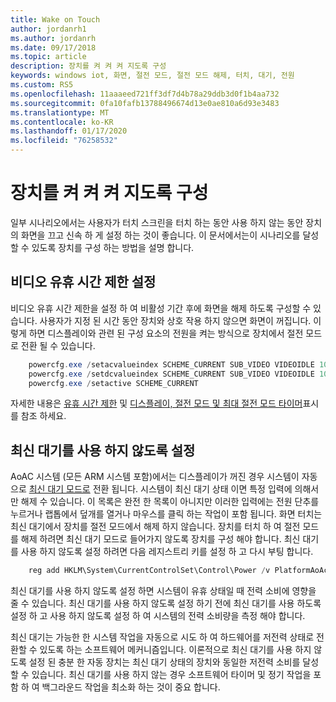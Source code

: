 ```yaml
---
title: Wake on Touch
author: jordanrh1
ms.author: jordanrh
ms.date: 09/17/2018
ms.topic: article
description: 장치를 켜 켜 켜 지도록 구성
keywords: windows iot, 화면, 절전 모드, 절전 모드 해제, 터치, 대기, 전원
ms.custom: RS5
ms.openlocfilehash: 11aaaeed721ff3df7d4b78a29ddb3d0f1b4aa732
ms.sourcegitcommit: 0fa10fafb13788496674d13e0ae810a6d93e3483
ms.translationtype: MT
ms.contentlocale: ko-KR
ms.lasthandoff: 01/17/2020
ms.locfileid: "76258532"
---
```

# <a name="configure-your-device-to-wake-on-touch"></a>장치를 켜 켜 켜 지도록 구성

일부 시나리오에서는 사용자가 터치 스크린을 터치 하는 동안 사용 하지 않는 동안 장치의 화면을 끄고 신속 하 게 설정 하는 것이 좋습니다. 이 문서에서는이 시나리오를 달성할 수 있도록 장치를 구성 하는 방법을 설명 합니다.

## <a name="setting-a-video-idle-timeout"></a>비디오 유휴 시간 제한 설정

비디오 유휴 시간 제한을 설정 하 여 비활성 기간 후에 화면을 해제 하도록 구성할 수 있습니다. 사용자가 지정 된 시간 동안 장치와 상호 작용 하지 않으면 화면이 꺼집니다. 이렇게 하면 디스플레이와 관련 된 구성 요소의 전원을 켜는 방식으로 장치에서 절전 모드로 전환 될 수 있습니다.

```powershell
    powercfg.exe /setacvalueindex SCHEME_CURRENT SUB_VIDEO VIDEOIDLE 10
    powercfg.exe /setdcvalueindex SCHEME_CURRENT SUB_VIDEO VIDEOIDLE 10
    powercfg.exe /setactive SCHEME_CURRENT
```

자세한 내용은 [유휴 시간 제한](/windows-hardware/customize/power-settings/display-settings-display-idle-timeout) 및 [디스플레이, 절전 모드 및 최대 절전 모드 타이머](/windows-hardware/design/device-experiences/display--sleep--and-hibernate-idle-timers)표시를 참조 하세요.

## <a name="disabling-modern-standby"></a>최신 대기를 사용 하지 않도록 설정

AoAC 시스템 (모든 ARM 시스템 포함)에서는 디스플레이가 꺼진 경우 시스템이 자동으로 [최신 대기 모드로](/windows-hardware/design/device-experiences/modern-standby) 전환 됩니다. 시스템이 최신 대기 상태 이면 특정 입력에 의해서만 해제 수 있습니다. 이 목록은 완전 한 목록이 아니지만 이러한 입력에는 전원 단추를 누르거나 랩톱에서 덮개를 열거나 마우스를 클릭 하는 작업이 포함 됩니다. 화면 터치는 최신 대기에서 장치를 절전 모드에서 해제 하지 않습니다. 장치를 터치 하 여 절전 모드를 해제 하려면 최신 대기 모드로 들어가지 않도록 장치를 구성 해야 합니다. 최신 대기를 사용 하지 않도록 설정 하려면 다음 레지스트리 키를 설정 하 고 다시 부팅 합니다.

```powershell
    reg add HKLM\System\CurrentControlSet\Control\Power /v PlatformAoAcOverride /t REG_DWORD /d 0
```
    
최신 대기를 사용 하지 않도록 설정 하면 시스템이 유휴 상태일 때 전력 소비에 영향을 줄 수 있습니다. 최신 대기를 사용 하지 않도록 설정 하기 전에 최신 대기를 사용 하도록 설정 하 고 사용 하지 않도록 설정 하 여 시스템의 전력 소비량을 측정 해야 합니다.

최신 대기는 가능한 한 시스템 작업을 자동으로 시도 하 여 하드웨어를 저전력 상태로 전환할 수 있도록 하는 소프트웨어 메커니즘입니다. 이론적으로 최신 대기를 사용 하지 않도록 설정 된 충분 한 자동 장치는 최신 대기 상태의 장치와 동일한 저전력 소비를 달성할 수 있습니다. 최신 대기를 사용 하지 않는 경우 소프트웨어 타이머 및 정기 작업을 포함 하 여 백그라운드 작업을 최소화 하는 것이 중요 합니다.
